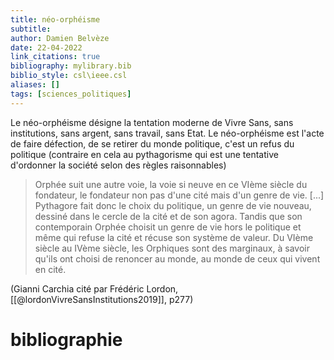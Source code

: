 ```yaml
---
title: néo-orphéisme
subtitle:
author: Damien Belvèze
date: 22-04-2022
link_citations: true
bibliography: mylibrary.bib
biblio_style: csl\ieee.csl
aliases: []
tags: [sciences_politiques]
---
```


Le néo-orphéisme désigne la tentation moderne de Vivre Sans, sans institutions, sans argent, sans travail, sans Etat. Le néo-orphéisme est l'acte de faire défection, de se retirer du monde politique, c'est un refus du politique (contraire en cela au pythagorisme qui est une tentative d'ordonner la société selon des règles raisonnables)

> Orphée suit une autre voie, la voie si neuve en ce VIème siècle du fondateur, le fondateur non pas d'une cité mais d'un genre de vie. [...] Pythagore fait donc le choix du politique, un genre de vie nouveau, dessiné dans le cercle de la cité et de son agora. Tandis que son contemporain Orphée choisit un genre de vie hors le politique et même qui refuse la cité et récuse son système de valeur. Du VIème siècle au IVème siècle, les Orphiques sont des marginaux, à savoir qu'ils ont choisi de renoncer au monde, au monde de ceux qui vivent en cité. 

(Gianni Carchia cité par Frédéric Lordon, [[@lordonVivreSansInstitutions2019]], p277)







# bibliographie

